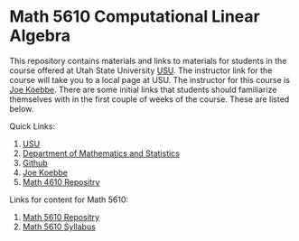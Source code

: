 # Math 5610 Computational Linear Algebra

This repository contains materials and links to materials for students in the course offered at Utah State University
[USU](http://www.usu.edu/). The instructor link for the course will take you to a local page at USU. The instructor for this
course is [Joe Koebbe](http://www.math.usu.edu/~koebbe). There are some initial links that students should familiarize themselves
with in the first couple of weeks of the course. These are listed below.

Quick Links:

1. [USU](http://www.usu.edu/)
2. [Department of Mathematics and Statistics](http://www.math.usu.edu/)
3. [Github](https://github.com)
4. [Joe Koebbe](http://www.math.usu.edu/~koebbe)
5. [Math 4610 Repositry](https://github.com/jvkoebbe/math4610)

Links for content for Math 5610:

1. [Math 5610 Repositry](https://github.com/jvkoebbe/math5610)
2. [Math 5610 Syllabus](https://github.com/jvkoebbe/math5610/syllabus)
